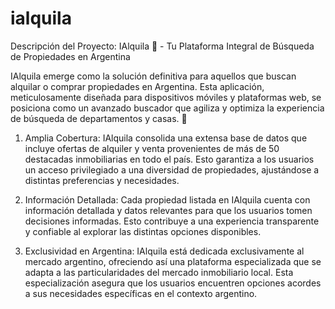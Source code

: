 # ialquila

Descripción del Proyecto: IAlquila 🏡 - Tu Plataforma Integral de Búsqueda de Propiedades en Argentina

IAlquila emerge como la solución definitiva para aquellos que buscan alquilar o comprar propiedades en Argentina. Esta aplicación, meticulosamente diseñada para dispositivos móviles y plataformas web, se posiciona como un avanzado buscador que agiliza y optimiza la experiencia de búsqueda de departamentos y casas. 🚀

1. Amplia Cobertura: IAlquila consolida una extensa base de datos que incluye ofertas de alquiler y venta provenientes de más de 50 destacadas inmobiliarias en todo el país. Esto garantiza a los usuarios un acceso privilegiado a una diversidad de propiedades, ajustándose a distintas preferencias y necesidades.

2. Información Detallada: Cada propiedad listada en IAlquila cuenta con información detallada y datos relevantes para que los usuarios tomen decisiones informadas. Esto contribuye a una experiencia transparente y confiable al explorar las distintas opciones disponibles.

3. Exclusividad en Argentina: IAlquila está dedicada exclusivamente al mercado argentino, ofreciendo así una plataforma especializada que se adapta a las particularidades del mercado inmobiliario local. Esta especialización asegura que los usuarios encuentren opciones acordes a sus necesidades específicas en el contexto argentino.
